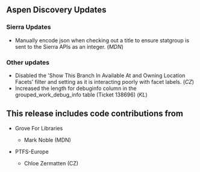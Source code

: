 ## Aspen Discovery Updates
### Sierra Updates
- Manually encode json when checking out a title to ensure statgroup is sent to the Sierra APIs as an integer. (*MDN*)

### Other updates
- Disabled the 'Show This Branch In Available At and Owning Location Facets' filter and setting as it is interacting poorly with facet labels. (*CZ*)
- Increased the length for debuginfo column in the grouped_work_debug_info table (Ticket 138696) (*KL*)

## This release includes code contributions from
- Grove For Libraries
    - Mark Noble (MDN)

- PTFS-Europe
    - Chloe Zermatten (CZ)